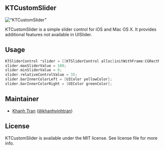 ## KTCustomSlider

<p align=“left” >
  <img src="http://i.imgur.com/gXBE9zx.gif" alt=“KTCustomSlider” title=“KT”CustomSlider>
</p>

KTCustomSlider is a simple slider control for iOS and Mac OS X. It provides additional features not available in UISlider.

## Usage

```objective-c
KTSliderControl *slider = [[KTSliderControl alloc]initWithFrame:CGRectMake(0, 0, 300, 30)];
slider.maxSliderValue = 100;
slider.minSliderValue = 0;
slider.relativeControlValue = 35;
slider.barInnerColorLeft = [UIColor yellowColor];
slider.barInnerColorRight = [UIColor greenColor];
```

## Maintainer

- [Khanh Tran](http://github.com/ktran03) ([@khanhvinhtran](https://twitter.com/KhanhVinhTran)) 

## License
KTCustomSlider is available under the MIT license. See license file for more info.